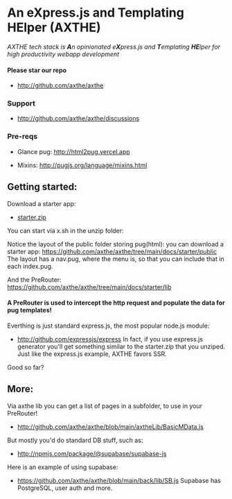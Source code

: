 
# An eXpress.js and Templating HElper (AXTHE)
<i>AXTHE tech stack is <b>A</b>n opinionated e<b>X</b>press.js and <b>T</b>emplating <b>HE</b>lper for high productivity webapp development</i>

#### Please star our repo
- http://github.com/axthe/axthe

### Support
- http://github.com/axthe/axthe/discussions


### Pre-reqs
- Glance pug: http://html2pug.vercel.app

- Mixins: http://pugjs.org/language/mixins.html

## Getting started:

Download a starter app:
- <a href="starter.zip">starter.zip</a>

You can start via x.sh in the unzip folder:

Notice the layout of the public folder storing pug(html):
you can download a starter app:
https://github.com/axthe/axthe/tree/main/docs/starter/public
The layout has a nav.pug, where the menu is, so that you can include that in each index.pug.

And the PreRouter: 
https://github.com/axthe/axthe/tree/main/docs/starter/lib
#### A PreRouter is used to intercept the http request and populate the data for pug templates!

Everthing is just standard express.js, the most popular node.js module:
- http://github.com/expressjs/express
In fact, if you use express.js generator you'll get something similar to the starter.zip that you unziped. Just like the express.js example, AXTHE favors SSR.

Good so far?

## More:

Via axthe lib you can get a list of pages in a subfolder, to use in your PreRouter!
- http://github.com/axthe/axthe/blob/main/axtheLib/BasicMData.js

But mostly you'd do standard DB stuff, such as:
- http://npmjs.com/package/@supabase/supabase-js

Here is an example of using supabase:
- https://github.com/axthe/axthe/blob/main/back/lib/SB.js
Supabase has PostgreSQL, user auth and more.